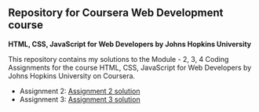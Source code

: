 ## Repository for Coursera Web Development course
**HTML, CSS, JavaScript for Web Developers by Johns Hopkins University**

This repository contains my solutions to the Module - 2, 3, 4 Coding Assignments for the course HTML, CSS, JavaScript for Web Developers by Johns Hopkins University on Coursera. 

-  Assignment 2: [Assignment 2 solution](https://vidtho.github.io/Coursera-webdev/mod2-solution/)
-  Assignment 3: [Assignment 3 solution](https://vidtho.github.io/Coursera-webdev/mod3-solution/)


